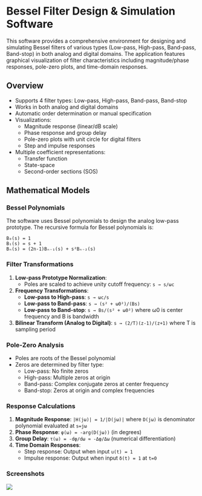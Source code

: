# Bessel Filter Design & Simulation Software

This software provides a comprehensive environment for designing and simulating Bessel filters of various types (Low-pass, High-pass, Band-pass, Band-stop) in both analog and digital domains. The application features graphical visualization of filter characteristics including magnitude/phase responses, pole-zero plots, and time-domain responses.

## Overview
- Supports 4 filter types: Low-pass, High-pass, Band-pass, Band-stop
- Works in both analog and digital domains
- Automatic order determination or manual specification
- Visualizations:
  - Magnitude response (linear/dB scale)
  - Phase response and group delay
  - Pole-zero plots with unit circle for digital filters
  - Step and impulse responses
- Multiple coefficient representations:
  - Transfer function
  - State-space
  - Second-order sections (SOS)

## Mathematical Models

### Bessel Polynomials
The software uses Bessel polynomials to design the analog low-pass prototype. The recursive formula for Bessel polynomials is:
```
B₀(s) = 1
B₁(s) = s + 1
Bₙ(s) = (2n-1)Bₙ₋₁(s) + s²Bₙ₋₂(s)
```
### Filter Transformations
1. **Low-pass Prototype Normalization**:
   - Poles are scaled to achieve unity cutoff frequency: `s → s/ωc`
2. **Frequency Transformations**:
   - **Low-pass to High-pass**: `s → ωc/s`
   - **Low-pass to Band-pass**: `s → (s² + ω0²)/(Bs)`
   - **Low-pass to Band-stop**: `s → Bs/(s² + ω0²)`
   where ω0 is center frequency and B is bandwidth
3. **Bilinear Transform (Analog to Digital)**:
   `s → (2/T)(z-1)/(z+1)`
   where T is sampling period

### Pole-Zero Analysis
- Poles are roots of the Bessel polynomial
- Zeros are determined by filter type:
  - Low-pass: No finite zeros
  - High-pass: Multiple zeros at origin
  - Band-pass: Complex conjugate zeros at center frequency
  - Band-stop: Zeros at origin and complex frequencies

### Response Calculations
1. **Magnitude Response**:
   `|H(jω)| = 1/|D(jω)|`
   where `D(jω)` is denominator polynomial evaluated at `s=jω`
2. **Phase Response**:
   `φ(ω) = -arg(D(jω))` (in degrees)
3. **Group Delay**:
   `τ(ω) = -dφ/dω ≈ -Δφ/Δω` (numerical differentiation)
4. **Time Domain Responses**:
   - Step response: Output when input `u(t) = 1`
   - Impulse response: Output when input `δ(t) = 1` at `t=0`

### Screenshots
![](https://github.com/KMORaza/Bessel_Filter_Design_and_Simulation_Software/blob/main/Bessel%20Filter%20Design%20and%20Simulation%20Software/screenshots/screenshot.png)

